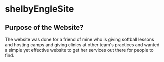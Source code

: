 # shelbyEngleSite

## Purpose of the Website?

The website was done for a friend of mine who is giving softball lessons
and hosting camps and giving clinics at other team's practices and wanted
a simple yet effective website to get her services out there for people to
find.
